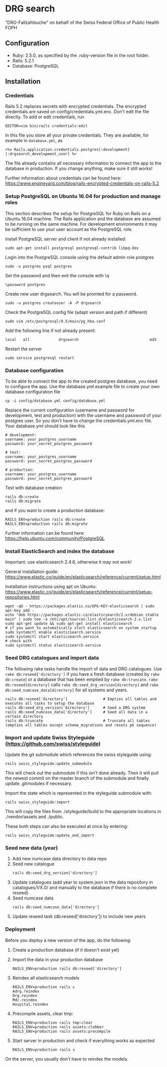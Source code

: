 # DRG search
"DRG-Fallzahlsuche" on behalf of the Swiss Federal Office of Public Health FOPH 

## Configuration

* Ruby: 2.5.0, as specified by the .ruby-version file in the root folder.
* Rails: 5.2.1
* Database: PostgreSQL

## Installation
### Credentials
Rails 5.2 replaces secrets with encrypted credentials. The encrypted credentials are saved on config/credentials.yml.enc. 
Don't edit the file directly. To add or edit credentials, run

``EDITOR=vim bin/rails credentials:edit``

In this file you store all your private credentials. They are available, for example in ``database.yml``, as

 ``<%= Rails.application.credentials.postgres[:development][:drgsearch_development_user] %>``

The file already contains all necessary information to connect the app to the database in production. If you change
anything, make sure it still works!

Further information about credentials can be found here: https://www.engineyard.com/blog/rails-encrypted-credentials-on-rails-5.2

### Setup PostgreSQL on Ubuntu 16.04 for production and manage roles
This section describes the setup for PostgreSQL for Ruby on Rails on a Ubuntu 16.04 machine. 
The Rails application and the database are assumed to be running on the same machine. For development environments 
it may be sufficient to use your user account as the PostgreSQL role.

Install PostgreSQL server and client if not already installed:

``sudo apt-get install postgresql postgresql-contrib libpq-dev``

Login into the PostgreSQL console using the default admin role postgres
 
``sudo -u postgres psql postgres``

Set the password and then exit the console with \q

``\password postgres``

Create new user drgsearch. You will be promted for a password.

``sudo -u postgres createuser -A -P drgsearch``

Check the PostgreSQL config file (adapt version and path if different)

``sudo vim /etc/postgresql/9.5/main/pg_hba.conf``

Add the following line if not already present:

``local   all             drgsearch                                md5``

Restart the server

``sudo service postgresql restart``


### Database configuration
To be able to connect the app to the created postgres database, you need to configure the app.
Use the database.yml.example file to create your own database configuration file

``cp -i config/database.yml config/database.yml``

Replace the current configuration (username and password for development, test and production) with the username
and password of your postgres user. So you don't have to change the credentials.yml.enc file. Your database.yml should look like this

```
# development:
username: your_postgres_username
password: your_secret_postgres_password

# test:
username: your_postgres_username
password: your_secret_postgres_password

# production:
username: your_postgres_username
password: your_secret_postgres_password
```

Test with database creation

```
rails db:create
rails db:migrate
```

and if you want to create a production database:

```
RAILS_ENV=production rails db:create
RAILS_ENV=production rails db:migrate
```

Further information can be found here: https://help.ubuntu.com/community/PostgreSQL

### Install ElasticSearch and index the database

Important: use elasticsearch 2.4.6, otherwise it may not work!

General installation guide:
https://www.elastic.co/guide/en/elasticsearch/reference/current/setup.html

Installation instructions using apt on Ubuntu:
https://www.elastic.co/guide/en/elasticsearch/reference/current/setup-repositories.html

```
wget -qO - https://packages.elastic.co/GPG-KEY-elasticsearch | sudo apt-key add -
echo "deb https://packages.elastic.co/elasticsearch/2.x/debian stable main" | sudo tee -a /etc/apt/sources.list.d/elasticsearch-2.x.list
sudo apt-get update && sudo apt-get install elasticsearch
# if you want to automatically start elasticsearch on system startup
sudo systemctl enable elasticsearch.service
sudo systemctl start elasticsearch.service
# check with
sudo systemctl status elasticsearch.service
```

### Seed DRG catalogues and import data
The following rake tasks handle the import of data and DRG catalogues.
 Use `rake db:reseed['directory']` if you have a fresh database (created by `rake db:create`) or a database that has 
 been emptied by `rake db:truncate`. `rake db:reseed[directory]` calls `rake db:seed_drg_version[directory]` 
 and `rake db:seed_numcase_data[directory]` for all systems and years.

```
rails db:reseed['directory']                # Empties all tables and executes all tasks to setup the database
rails db:seed_drg_version['directory']      # Seed a DRG system
rails db:seed_numcase_data['directory']     # Seed all data in a certain directory
rails db:truncate                           # Truncate all tables (empties all tables except schema_migrations and resets pk sequence)
```

### Import and update Swiss Styleguide (https://github.com/swiss/styleguide)
Update the git submodule which references the swiss styleguide using:

``rails swiss_styleguide:update_submodule`` 

This will check out the submodule if this isn't done already. Then it will pull the newest commit on the master branch of 
the submodule and finally update .gitmodules if necessary.

Import the state which is represented in the styleguide submodule with: 

``rails swiss_styleguide:import``

This will copy the files from ./styleguide/build to the appropriate locations in ./vendor/assets and ./public.

These both steps can also be executed at once by entering: 

``rails swiss_styleguide:update_and_import``


### Seed new data (year)
1. Add new numcase data directory to data repo
2. Seed new catalogue
    ```
    rails db:seed_drg_version['directory'] 
    ```
3. Update catalogues (add year to system.json in the data repository in catalogues/VX.0/ and manually to the database if there is no complete reseed)
4. Seed numcase data
    ```
    rails db:seed_numcase_data['directory'] 
    ```
5. Update reseed task (db:reseed['directory']) to include new years

### Deployment
Before you deploy a new version of the app, do the following:
1. Create a production database (if it doesn't exist yet)
2. Import the data in your production database
    ```
    RAILS_ENV=production rails db:reseed['directory']
    ```
3. Reindex all elasticsearch models 

    ```
    RAILS_ENV=production rails c
    Adrg.reindex
    Drg.reindex
    Mdc.reindex
    Hospital.reindex
    
    ``` 

4. Precompile assets, clear tmp: 
    ```
    RAILS_ENV=production rails tmp:clear
    RAILS_ENV=production rails assets:clobber
    RAILS_ENV=production rails assets:precompile
    ```
5. Start server in production and check if everything works as expected
    ```
    RAILS_ENV=production rails s
    ```

On the server, you usually don't have to reindex the models.